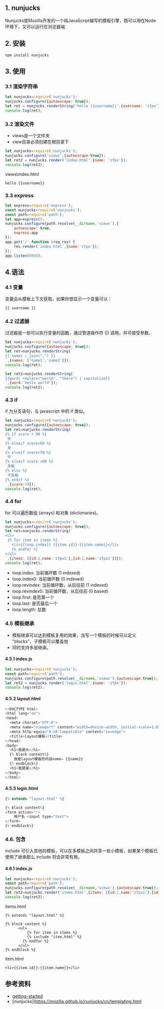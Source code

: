  ## 1\. nunjucks 

Nunjucks是Mozilla开发的一个纯JavaScript编写的模板引擎，既可以用在Node环境下，又可以运行在浏览器端

 ## 2\. 安装 

```
npm install nunjucks
```

 ## 3\. 使用 

 ### 3.1 渲染字符串 

```javascript
let nunjucks=require('nunjucks');
nunjucks.configure({autoescape: true});
let ret = nunjucks.renderString('hello {{username}}',{username: 'zfpx'});
console.log(ret);
```

 ### 3.2 渲染文件 

* views是一个文件夹
* view目录必须创建在根目录下

```javascript
let nunjucks=require('nunjucks');
nunjucks.configure('views',{autoescape:true});
let ret2 = nunjucks.render('index.html',{name: 'zfpx'});
console.log(ret2);
```

views\\index.html

```
hello {{username}}
```

 ### 3.3 express 

```javascript
let express=require('express');
const nunjucks=require('nunjucks');
const path=require('path');
let app=express();
nunjucks.configure(path.resolve(__dirname,'views'),{
    autoescape: true,
    express:app
});
app.get('/',function (req,res) {
    res.render('index.html',{name:'zfpx'});
});
app.listen(8080);
```

 ## 4.语法 

 ### 4.1 变量 

变量会从模板上下文获取，如果你想显示一个变量可以：

```
{{ username }}
```

 ### 4.2 过滤器 

过滤器是一些可以执行变量的函数，通过管道操作符 (|) 调用，并可接受参数。

```javascript
let nunjucks=require('nunjucks');
nunjucks.configure({autoescape: true});
let ret=nunjucks.renderString(`
{{ names | join(",") }}
`,{names: ['name1','name2']});
console.log(ret);

let ret2=nunjucks.renderString(`
{{word| replace("world", "there") | capitalize}}
`,{word:'hello world'});
console.log(ret2);
```

 ### 4.3 if 

if 为分支语句，与 javascript 中的 if 类似。

```javascript
let nunjucks=require('nunjucks');
nunjucks.configure({autoescape: true});
let ret=nunjucks.renderString(`
{% if score > 90 %}
 优
{% elseif score>80 %}
 良
{% elseif score>70 %}
 中
{% elseif score >60 %}
 及格
{% else %}
 不及格
{% endif %}
`,{score:79});
console.log(ret);
```

 ### 4.4 for 

for 可以遍历数组 (arrays) 和对象 (dictionaries)。

```javascript
let nunjucks=require('nunjucks');
nunjucks.configure({autoescape: true});
let ret=nunjucks.renderString(`
<ul>
 {% for item in items %}
   <li>{{loop.index}} {{item.id}}:{{item.name}}</li>
   {% endfor %}
</ul>
`,{items: [{id:1,name:'zfpx1'},{id:2,name:'zfpx2'}]});
console.log(ret);
```

* loop.index: 当前循环数 (1 indexed)
* loop.index0: 当前循环数 (0 indexed)
* loop.revindex: 当前循环数，从后往前 (1 indexed)
* loop.revindex0: 当前循环数，从后往前 (0 based)
* loop.first: 是否第一个
* loop.last: 是否最后一个
* loop.length: 总数

 ### 4.5 模板继承 

* 模板继承可以达到模板复用的效果，当写一个模板的时候可以定义 "blocks"，子模板可以覆盖他
* 同时支持多层继承。
 #### 4.5.1 index.js 

  ```javascript
  let nunjucks=require('nunjucks');
  const path=require('path');
  nunjucks.configure(path.resolve(__dirname,'views'),{autoescape:true});
  let ret2 = nunjucks.render('login.html',{name: 'zfpx'});
  console.log(ret2);
  ```

 #### 4.5.2 layout.html 

  ```javascript
  <!DOCTYPE html>
  <html lang="en">
  <head>
    <meta charset="UTF-8">
    <meta name="viewport" content="width=device-width, initial-scale=1.0">
    <meta http-equiv="X-UA-Compatible" content="ie=edge">
    <title>layout模板</title>
  </head>
  <body>
    <h1>我是头</h1>
    {% block content%}
      我是layout模板的内容name= {{name}}
    {% endblock%}
    <h1>我是尾</h1>
  </body>
  </html>
  ```

 #### 4.5.3 login.html 

```javascript
{% extends "layout.html" %}

{% block content%}
<form action="">
    用户名 <input type="text">
</form>
{% endblock%}
```

 ### 4.6. 包含 

include 可引入其他的模板，可以在多模板之间共享一些小模板，如果某个模板已使用了继承那么 include 将会非常有用。

 #### 4.6.1 index.js 

```javascript
let nunjucks=require('nunjucks');
const path=require('path');
nunjucks.configure(path.resolve(__dirname,'views'),{autoescape:true});
let ret2=nunjucks.render('items.html',{items: [{id:1,name:'zfpx1'},{id:2,name:'zfpx2'}]});
console.log(ret2);
```

items.html

```
{% extends "layout.html" %}

{% block content %}
      <ul>
          {% for item in items %}
          {% include "item.html" %}
        {% endfor %}  
      </ul>
{% endblock %}
```

item.html

```
<li>{{item.id}}:{{item.name}}</li>
```

 ## 参考资料 

* [getting-started](https://mozilla.github.io/nunjucks/cn/getting-started.html)
 * [nunjucks](https://mozilla.github.io/nunjucks/cn/templating.html